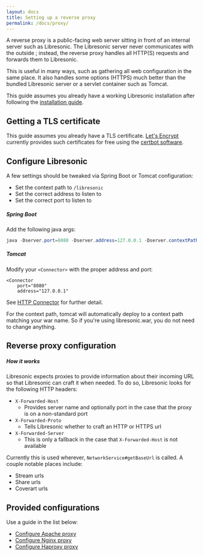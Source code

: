 ```yaml
---
layout: docs
title: Setting up a reverse proxy
permalink: /docs/proxy/
---
```

A reverse proxy is a public-facing web server sitting in front of an internal server such as Libresonic. The Libresonic server never communicates with the outside ; instead, the reverse proxy handles all HTTP(S) requests and forwards them to Libresonic.

This is useful in many ways, such as gathering all web configuration in the same place. It also handles some options (HTTPS) much better than the bundled Libresonic server or a servlet container such as Tomcat.

This guide assumes you already have a working Libresonic installation after following the [installation guide](/docs/install).

## Getting a TLS certificate

This guide assumes you already have a TLS certificate. [Let's Encrypt](https://letsencrypt.org/getting-started/) currently provides such certificates for free using the [certbot software](https://certbot.eff.org/).

## Configure Libresonic

A few settings should be tweaked via Spring Boot or Tomcat
configuration:

  - Set the context path to `/libresonic`
  - Set the correct address to listen to
  - Set the correct port to listen to

##### Spring Boot

Add the following java args:

```java
java -Dserver.port=8080 -Dserver.address=127.0.0.1 -Dserver.contextPath=/libresonic -jar libresonic.war
```

##### Tomcat

Modify your `<Connector>` with the proper address and port:

```
<Connector
    port="8080"
    address="127.0.0.1"
```

See [HTTP Connector](https://tomcat.apache.org/tomcat-8.0-doc/config/http.html) for further detail.

For the context path, tomcat will automatically deploy to a context path matching your war name. So if you're using libresonic.war, you do not need to change anything.

## Reverse proxy configuration

##### How it works

Libresonic expects proxies to provide information about their incoming URL so that Libresonic can craft it when needed.
To do so, Libresonic looks for the following HTTP headers:

 - `X-Forwarded-Host`
   - Provides server name and optionally port in the case that the proxy is on a non-standard port
 - `X-Forwarded-Proto`
   - Tells Libresonic whether to craft an HTTP or HTTPS url
 - `X-Forwarded-Server`
   - This is only a fallback in the case that `X-Forwarded-Host` is not available

Currently this is used wherever, `NetworkService#getBaseUrl` is called. A couple notable places include:

- Stream urls
- Share urls
- Coverart urls

## Provided configurations

Use a guide in the list below:
- [Configure Apache proxy](/docs/proxy/apache)
- [Configure Nginx proxy](/docs/proxy/nginx)
- [Configure Haproxy proxy](/docs/proxy/haproxy)
